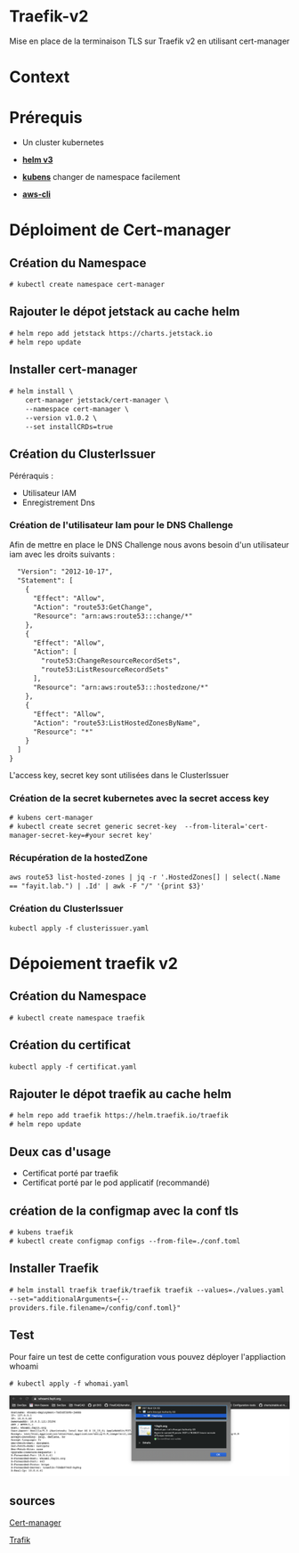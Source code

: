 # Traefik-v2

Mise en place de la terminaison TLS sur Traefik v2 en utilisant cert-manager 

# Context


# Prérequis 

- Un cluster kubernetes 
 
- [**helm v3**](https://helm.sh/docs/intro/install/)
  
- [**kubens**](https://blog.zwindler.fr/2018/08/28/utiliser-kubectx-kubens-pour-changer-facilement-de-context-et-de-namespace-dans-kubernetes/) 
    changer de namespace facilement 

- [**aws-cli**](https://docs.aws.amazon.com/fr_fr/cli/latest/userguide/cli-chap-install.html)



# Déploiment de Cert-manager

## Création du Namespace

```
# kubectl create namespace cert-manager
```

## Rajouter le dépot jetstack au cache helm 

```
# helm repo add jetstack https://charts.jetstack.io
# helm repo update 
```

## Installer cert-manager

```
# helm install \
    cert-manager jetstack/cert-manager \
    --namespace cert-manager \
    --version v1.0.2 \
    --set installCRDs=true
```
## Création du ClusterIssuer 

Péréraquis : 

- Utilisateur IAM 
- Enregistrement Dns 


### Création de l'utilisateur Iam pour le DNS Challenge 

Afin de mettre en place le DNS Challenge nous avons besoin d'un utilisateur iam avec les droits suivants : 
```
  "Version": "2012-10-17",
  "Statement": [
    {
      "Effect": "Allow",
      "Action": "route53:GetChange",
      "Resource": "arn:aws:route53:::change/*"
    },
    {
      "Effect": "Allow",
      "Action": [
        "route53:ChangeResourceRecordSets",
        "route53:ListResourceRecordSets"
      ],
      "Resource": "arn:aws:route53:::hostedzone/*"
    },
    {
      "Effect": "Allow",
      "Action": "route53:ListHostedZonesByName",
      "Resource": "*"
    }
  ]
}
```

L'access key, secret key sont utilisées dans le ClusterIssuer

### Création de la secret kubernetes avec la secret access key 

```
# kubens cert-manager 
# kubectl create secret generic secret-key  --from-literal='cert-manager-secret-key=#your secret key'
```

### Récupération de la hostedZone 

```
aws route53 list-hosted-zones | jq -r '.HostedZones[] | select(.Name == "fayit.lab.") | .Id' | awk -F "/" '{print $3}'
```


### Création du ClusterIssuer 

```
kubectl apply -f clusterissuer.yaml
```

# Dépoiement traefik v2 

## Création du Namespace 

```
# kubectl create namespace traefik
```


## Création du certificat 

```
kubectl apply -f certificat.yaml
```

## Rajouter le dépot traefik au cache helm 

```
# helm repo add traefik https://helm.traefik.io/traefik
# helm repo update
```


## Deux cas d'usage 

- Certificat porté par traefik 
- Certificat porté par le pod applicatif (recommandé)  


## création de la configmap avec la conf tls 

``` 
# kubens traefik
# kubectl create configmap configs --from-file=./conf.toml
```

## Installer Traefik  

```
# helm install traefik traefik/traefik traefik --values=./values.yaml --set="additionalArguments={--providers.file.filename=/config/conf.toml}"
```

## Test
Pour faire un test de cette configuration vous pouvez déployer l'appliaction whoami
```
# kubectl apply -f whomai.yaml
```

![alt text](https://github.com/Zouaui/traefik-v2/blob/main/infra/whoami.png)


## sources 

[Cert-manager](https://cert-manager.io/docs/installation/kubernetes/)

[Trafik](https://doc.traefik.io/traefik/getting-started/install-traefik/)